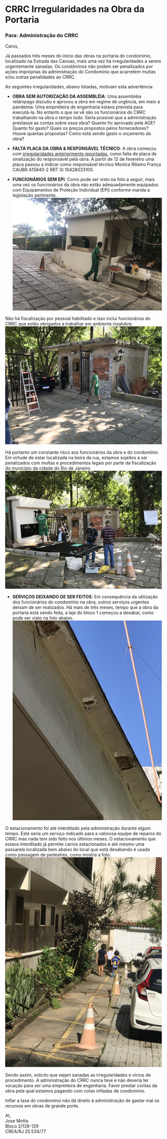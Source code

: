 # CRRC Irregularidades na Obra da Portaria
  
### Para: Administração do CRRC

Caros,

Já passados três meses do início das obras na portaria do condomínio, localizado na Estrada das Canoas, mais uma vez há irregularidades a serem urgentemente sanadas. Os condôminos não podem ser penalizados por ações impróprias da administração do Condomínio que acarretem multas e/ou outras penalidades ao CRRC.

As seguintes irregularidades, abaixo listadas, motivam esta advertência:

- **OBRA SEM AUTORIZAÇÃO DA ASSEMBLÉIA**: Uma assembléia relâmpago discutiu e aprovou a obra em regime de urgência, em meio à pandemia. Uma empreiteira de engenharia estava prevista para executá-la. No entanto o que se vê são os funcionários do CRRC trabalhando na obra o tempo todo. Seria possível que a administração prestasse as contas sobre essa obra? Quanto foi aprovado pela AGE? Quanto foi gasto? Quais os preços propostos pelos fornecedores? Houve quantas propostas? Como está sendo gasto o orçamento da obra?

- **FALTA PLACA DA OBRA & RESPONSÁVEL TÉCNICO**: A obra começou com [irregularidades anteriormente reportadas](/2021-02-portaria/arquivo-01.md), como falta de placa de sinalização do responsável pela obra. A partir de 12 de fevereiro uma placa passou a indicar como responsável técnico Monica Ribeiro França CAUBR A15840-2 RRT SI 10428033100.

- **FUNCIONÁRIOS SEM EPI**: Como pode ser visto na foto a seguir, mais uma vez os funcionários da obra não estão adequadamente equipados com Equipamentos de Proteção Individual (EPI) conforme manda a legislação pertinente.
![obra-portaria-1](https://github.com/recreiocanoas/redes/blob/main/img/obra-portaria3.jpg?raw=true)

Não há fiscalização por pessoal habilitado e isso inclui funcionários do CRRC que estão obrigados a trabalhar em ambiente insalubre.
![obra-portaria-2](https://github.com/recreiocanoas/redes/blob/main/img/obra-portaria4.jpg?raw=true)

Há portanto um constante risco aos funcionários da obra e do condomínio. Em virtude de estar localizada na beira da rua, estamos sujeitos a ser penalizados com multas e procedimentos legais por parte da fiscalização do munícipio da cidade do Rio de Janeiro.
![obra-portaria-2](https://github.com/recreiocanoas/redes/blob/main/img/obra-portaria5.jpg?raw=true)

- **SERVIÇOS DEIXANDO DE SER FEITOS**: Em consequência da utilização dos funcionários do condomínio na obra, outros serviços urgentes deixam de ser realizados. Há mais de três meses, tempo que a obra da portaria está sendo feita, a laje do bloco 1 começou a desabar, como pode ser visto na foto abaixo.
![b1 laje desabando](https://github.com/recreiocanoas/redes/blob/main/img/laje-b1a.jpg?raw=true)

O estacionamento foi até interditado pela administração durante algum tempo. Este seria um serviço indicado para a valorosa equipe de reparos do CRRC mas nada tem sido feito nos últimos meses. O estacionamento que estava interditado já permite carros estacionados e até mesmo uma passarela localizada bem abaixo do local que está desabando é usada como passagem de pedestres, como mostra a foto.
![b1 laje desabando](https://github.com/recreiocanoas/redes/blob/main/img/laje-b1b.jpg?raw=true)

Sendo assim, solicito que sejam sanadas as irregularidades e vícios de procedimento. A administração do CRRC nunca teve e não deveria ter vocação para ser uma empreiteira de engenharia. Favor prestar contas da obra pela qual estamos pagando com  cotas infladas de condomínio.

Inflar a taxa do condomínio não dá direito à administração de gastar mal os recursos em obras de grande porte. 

At,  
Jose Motta  
Bloco 2/128-129  
CREA/RJ 25.534/77

